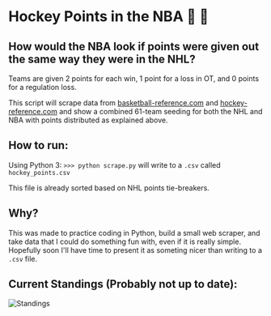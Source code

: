 Hockey Points in the NBA :ice_hockey: :basketball:
========================

How would the NBA look if points were given out the same way they were in the NHL?
----------------------------------------------------------------------------------

Teams are given 2 points for each win, 1 point for a loss in OT, and 0 points for a regulation loss.

This script will scrape data from [basketball-reference.com](https://www.basketball-reference.com) and [hockey-reference.com](https://www.hockey-reference.com) and show a combined 61-team seeding for both the NHL and NBA with points distributed as explained above.

How to run:
-----------

Using Python 3:
`>>> python scrape.py` will write to a `.csv` called `hockey_points.csv`

This file is already sorted based on NHL points tie-breakers.

Why?
----
This was made to practice coding in Python, build a small web scraper, and take data that I could do something fun with, even if it is really simple. Hopefully soon I'll have time to present it as someting nicer than writing to a `.csv` file.

Current Standings (Probably not up to date):
--------------------------------------------
![Standings](https://i.ibb.co/hXNZgFb/Untitled.png "NBA + NHL Combined Standings")